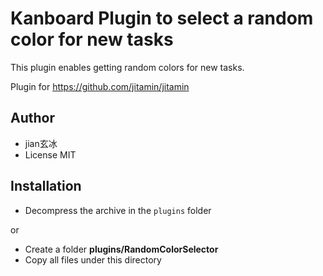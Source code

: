 Kanboard Plugin to select a random color for new tasks
==========================

This plugin enables getting random colors for new tasks.

Plugin for https://github.com/jitamin/jitamin

Author
------

- jian玄冰
- License MIT

Installation
------------

- Decompress the archive in the `plugins` folder

or

- Create a folder **plugins/RandomColorSelector**
- Copy all files under this directory
